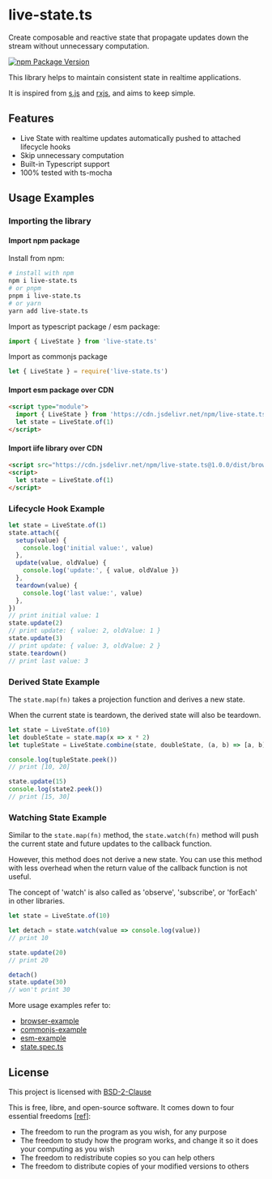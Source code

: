 # live-state.ts

Create composable and reactive state that propagate updates down the stream without unnecessary computation.

[![npm Package Version](https://img.shields.io/npm/v/live-state.ts.svg?maxAge=3600)](https://www.npmjs.com/package/live-state.ts)

This library helps to maintain consistent state in realtime applications.

It is inspired from [s.js](https://github.com/adamhaile/s-js) and [rxjs](https://github.com/reactive-x/rxjs), and aims to keep simple.

## Features

- Live State with realtime updates automatically pushed to attached lifecycle hooks
- Skip unnecessary computation
- Built-in Typescript support
- 100% tested with ts-mocha

## Usage Examples

### Importing the library

#### Import npm package

Install from npm:

```bash
# install with npm
npm i live-state.ts
# or pnpm
pnpm i live-state.ts
# or yarn
yarn add live-state.ts
```

Import as typescript package / esm package:

```typescript
import { LiveState } from 'live-state.ts'
```

Import as commonjs package

```javascript
let { LiveState } = require('live-state.ts')
```

#### Import esm package over CDN

```html
<script type="module">
  import { LiveState } from 'https://cdn.jsdelivr.net/npm/live-state.ts@1.0.0/dist/esm.js'
  let state = LiveState.of(1)
</script>
```

#### Import iife library over CDN

```html
<script src="https://cdn.jsdelivr.net/npm/live-state.ts@1.0.0/dist/browser.js"></script>
<script>
  let state = LiveState.of(1)
</script>
```

### Lifecycle Hook Example

```typescript
let state = LiveState.of(1)
state.attach({
  setup(value) {
    console.log('initial value:', value)
  },
  update(value, oldValue) {
    console.log('update:', { value, oldValue })
  },
  teardown(value) {
    console.log('last value:', value)
  },
})
// print initial value: 1
state.update(2)
// print update: { value: 2, oldValue: 1 }
state.update(3)
// print update: { value: 3, oldValue: 2 }
state.teardown()
// print last value: 3
```

### Derived State Example

The `state.map(fn)` takes a projection function and derives a new state.

When the current state is teardown, the derived state will also be teardown.

```typescript
let state = LiveState.of(10)
let doubleState = state.map(x => x * 2)
let tupleState = LiveState.combine(state, doubleState, (a, b) => [a, b])

console.log(tupleState.peek())
// print [10, 20]

state.update(15)
console.log(state2.peek())
// print [15, 30]
```

### Watching State Example

Similar to the `state.map(fn)` method, the `state.watch(fn)` method will push the current state and future updates to the callback function.

However, this method does not derive a new state. You can use this method with less overhead when the return value of the callback function is not useful.

The concept of 'watch' is also called as 'observe', 'subscribe', or 'forEach' in other libraries.

```typescript
let state = LiveState.of(10)

let detach = state.watch(value => console.log(value))
// print 10

state.update(20)
// print 20

detach()
state.update(30)
// won't print 30
```

More usage examples refer to:

- [browser-example](./examples/browser-example)
- [commonjs-example](./examples/commonjs-example)
- [esm-example](./examples/esm-example)
- [state.spec.ts](./test/state.spec.ts)

## License

This project is licensed with [BSD-2-Clause](./LICENSE)

This is free, libre, and open-source software. It comes down to four essential freedoms [[ref]](https://seirdy.one/2021/01/27/whatsapp-and-the-domestication-of-users.html#fnref:2):

- The freedom to run the program as you wish, for any purpose
- The freedom to study how the program works, and change it so it does your computing as you wish
- The freedom to redistribute copies so you can help others
- The freedom to distribute copies of your modified versions to others
